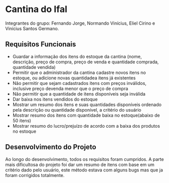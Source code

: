 # Cantina do Ifal

Integrantes do grupo: Fernando Jorge, Normando Vinícius, Eliel Cirino e Vinícius Santos Germano. 

## Requisitos Funcionais

<ul>
  <li>Guardar a informação dos itens do estoque da cantina (nome, descrição, preço de compra, preço de venda e
quantidade comprada, quantidade vendida)</li>
  <li>Permitir que o administrador da cantina cadastre novos itens no estoque, ou adicione novas quantidadea itens já
existentes</li>
  <li>Não permitir que sejam cadastrados itens com preços inválidos, inclusive preço devenda menor que o preço de
compra</li>
  <li>Não permitir que a quantidade de itens disponíveis seja inválida</li>
  <li>Dar baixa nos itens vendidos do estoque</li>
  <li>Mostrar um resumo dos itens e suas quantidades disponíveis ordenado pela descrição ou quantidade disponível, a
critério do usuário</li>
  <li>Mostrar resumo dos itens com quantidade baixa no estoque(abaixo de 50 itens)</li>
  <li>Mostrar resumo do lucro/prejuízo de acordo com a baixa dos produtos no estoque</li>
</ul>

## Desenvolvimento do Projeto

Ao longo do desenvolvimento, todos os requisitos foram cumpridos. A parte mais dificultosa do projeto foi dar um resumo de itens com base em um critério dado pelo usuário, este método estava com alguns bugs mas que ja foram corrigidos totalmente. 
